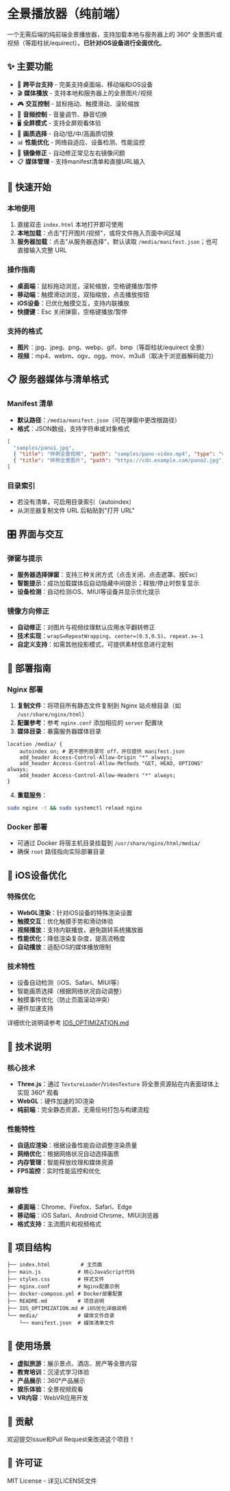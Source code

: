 # 全景播放器（纯前端）

一个无需后端的纯前端全景播放器，支持加载本地与服务器上的 360° 全景图片或视频（等距柱状/equirect）。**已针对iOS设备进行全面优化**。

## ✨ 主要功能
- 📱 **跨平台支持** - 完美支持桌面端、移动端和iOS设备
- 🎬 **媒体播放** - 支持本地和服务器上的全景图片/视频
- 🎮 **交互控制** - 鼠标拖动、触摸滑动、滚轮缩放
- 🎵 **音频控制** - 音量调节、静音切换
- 🖥️ **全屏模式** - 支持全屏观看体验
- 🎨 **画质选择** - 自动/低/中/高画质切换
- 📊 **性能优化** - 网络自适应、设备检测、性能监控
- 🔄 **镜像修正** - 自动修正常见左右镜像问题
- 📋 **媒体管理** - 支持manifest清单和直接URL输入

## 🚀 快速开始

### 本地使用
1. 直接双击 `index.html` 本地打开即可使用
2. **本地加载**：点击"打开图片/视频"，或将文件拖入页面中间区域
3. **服务器加载**：点击"从服务器选择"，默认读取 `/media/manifest.json`；也可直接输入完整 URL

### 操作指南
- **桌面端**：鼠标拖动浏览，滚轮缩放，空格键播放/暂停
- **移动端**：触摸滑动浏览，双指缩放，点击播放按钮
- **iOS设备**：已优化触摸交互，支持内联播放
- **快捷键**：Esc 关闭弹窗，空格键播放/暂停

### 支持的格式
- **图片**：jpg、jpeg、png、webp、gif、bmp（等距柱状/equirect 全景）
- **视频**：mp4、webm、ogv、ogg、mov、m3u8（取决于浏览器解码能力）

## 📋 服务器媒体与清单格式

### Manifest 清单
- **默认路径**：`/media/manifest.json`（可在弹窗中更改根路径）
- **格式**：JSON数组，支持字符串或对象格式

```json
[
  "samples/pano1.jpg",
  { "title": "样例全景视频", "path": "samples/pano-video.mp4", "type": "video" },
  { "title": "样例全景图片", "path": "https://cdn.example.com/pano2.jpg", "type": "image" }
]
```

### 目录索引
- 若没有清单，可启用目录索引（autoindex）
- 从浏览器复制文件 URL 后粘贴到"打开 URL"

## 🎛️ 界面与交互

### 弹窗与提示
- **服务器选择弹窗**：支持三种关闭方式（点击关闭、点击遮罩、按Esc）
- **智能提示**：成功加载媒体后自动隐藏中间提示；释放/停止时恢复显示
- **设备检测**：自动检测iOS、MIUI等设备并显示优化提示

### 镜像方向修正
- **自动修正**：对图片与视频纹理默认应用水平翻转修正
- **技术实现**：`wrapS=RepeatWrapping`、`center=(0.5,0.5)`、`repeat.x=-1`
- **自定义支持**：如需其他投影模式，可提供素材信息进行定制

## 🚀 部署指南

### Nginx 部署
1. **复制文件**：将项目所有静态文件复制到 Nginx 站点根目录（如 `/usr/share/nginx/html`）
2. **配置参考**：参考 `nginx.conf` 添加相应的 `server` 配置块
3. **媒体目录**：暴露服务器媒体目录

```nginx
location /media/ {
    autoindex on; # 若不想列目录可 off，并仅提供 manifest.json
    add_header Access-Control-Allow-Origin "*" always;
    add_header Access-Control-Allow-Methods "GET, HEAD, OPTIONS" always;
    add_header Access-Control-Allow-Headers "*" always;
}
```

4. **重载服务**：
```bash
sudo nginx -t && sudo systemctl reload nginx
```

### Docker 部署
- 可通过 Docker 将宿主机目录挂载到 `/usr/share/nginx/html/media/`
- 确保 `root` 路径指向实际部署目录

## 📱 iOS设备优化

### 特殊优化
- **WebGL渲染**：针对iOS设备的特殊渲染设置
- **触摸交互**：优化触摸手势和滑动体验
- **视频播放**：支持内联播放，避免跳转系统播放器
- **性能优化**：降低渲染复杂度，提高流畅度
- **自动播放**：适配iOS的媒体播放限制

### 技术特性
- 设备自动检测（iOS、Safari、MIUI等）
- 智能画质选择（根据网络状况自动调整）
- 触摸事件优化（防止页面滚动冲突）
- 硬件加速支持

详细优化说明请参考 [IOS_OPTIMIZATION.md](./IOS_OPTIMIZATION.md)

## 🔧 技术说明

### 核心技术
- **Three.js**：通过 `TextureLoader`/`VideoTexture` 将全景资源贴在内表面球体上实现 360° 观看
- **WebGL**：硬件加速的3D渲染
- **纯前端**：完全静态资源，无需任何打包与构建流程

### 性能特性
- **自适应渲染**：根据设备性能自动调整渲染质量
- **网络优化**：根据网络状况自动选择画质
- **内存管理**：智能释放纹理和媒体资源
- **FPS监控**：实时性能监控和优化

### 兼容性
- **桌面端**：Chrome、Firefox、Safari、Edge
- **移动端**：iOS Safari、Android Chrome、MIUI浏览器
- **格式支持**：主流图片和视频格式

## 📁 项目结构

```
├── index.html          # 主页面
├── main.js            # 核心JavaScript代码
├── styles.css         # 样式文件
├── nginx.conf         # Nginx配置示例
├── docker-compose.yml # Docker部署配置
├── README.md          # 项目说明
├── IOS_OPTIMIZATION.md # iOS优化详细说明
└── media/             # 媒体文件目录
    └── manifest.json  # 媒体清单文件
```

## 🎯 使用场景

- **虚拟旅游**：展示景点、酒店、房产等全景内容
- **教育培训**：沉浸式学习体验
- **产品展示**：360°产品展示
- **娱乐体验**：全景视频观看
- **VR内容**：WebVR应用开发

## 🤝 贡献

欢迎提交Issue和Pull Request来改进这个项目！

## 📄 许可证

MIT License - 详见LICENSE文件
